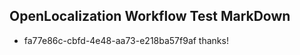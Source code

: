 ## OpenLocalization Workflow Test MarkDown
* fa77e86c-cbfd-4e48-aa73-e218ba57f9af 
thanks!<!--HONumber=Mar16_HO2-->
